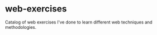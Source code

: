 # web-exercises
Catalog of web exercises I've done to learn different web techniques and methodologies.
